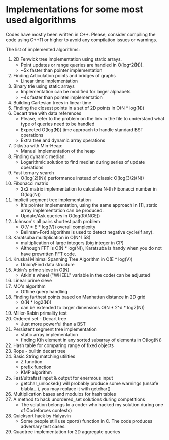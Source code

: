 # Implementations for some most used algorithms
Codes have mostly been written in C++. Please, consider compiling the code using C++11 or higher to avoid any compilation issues or warnings.

The list of implemented algorithms:
1. 2D Fenwick tree implementation using static arrays.
    - Point updates or range queries are handled in O(log^2(N)).
    - ~5x faster than pointer implementation
2. Finding Articulation points and bridges of graphs
    - Linear time implementation
3. Binary trie using static arrays
    - Implementation can be modified for larger alphabets
    - ~4x faster than pointer implementation
4. Building Cartesian trees in linear time
5. Finding the closest points in a set of 2D points in O(N * log(N))
6. Decart tree with data references
    - Please, refer to the problem on the link in the file to understand what type of queries need to be handled
    - Expected O(log(N)) time approach to handle standard BST operations
    - Extra tree and dynamic array operations
7. Dijkstra with Min-Heap:
    - Manual implementation of the heap
8. Finding dynamic median:
    - Logarithmic solution to find median during series of update operations
9. Fast ternary search
    - O(log(2)(N)) performance instead of classic O(log(3/2)(N))
10. Fibonacci matrix
    - 2x2 matrix implementation to calculate N-th Fibonacci number in O(log(N))
11. Implicit segment tree implementation
    - It's pointer implementation, using the same approach in [1], static array implementation can be produced.
    - Update/Ask queries in O(log(RANGE))
12. Johnson's all pairs shortest path problem
    - O(V * E * log(V)) overall complexity
    - Bellman-Ford algorithm is used to detect negative cycle(if any).
13. Karatsuba multiplication in O(N^1.58)
    - multiplication of large integers (big integer in CP)
    - Although FFT is O(N * log(N)), Karatsuba is handy when you do not have prewritten FFT code.
14. Kruskal Minimal Spanning Tree Algorithm in O(E * log(V))
    - Union/Find data structure
15. Atkin's prime sieve in O(N)
    - Atkin's wheel ("WHEEL" variable in the code) can be adjusted
16. Linear prime sieve
17. MO's algorithm
    - Offline query handling
18. Finding farthest points based on Manhattan distance in 2D grid 
    - O(N * log2(N))
    - can be extended to larger dimensions O(N * 2^d * log2(N))
19. Miller-Rabin primality test
20. Ordered set - Decart tree
    - Just more powerful than a BST
21. Persistent segment tree implementation
    - static array implementation
    - finding Kth element in any sorted subarray of elements in O(log(N))
22. Hash table for comparing range of fixed objects
23. Rope - builtin decart tree
24. Basic String matching utilities
     - Z function
     - prefix function
     - KMP algorithm
25. Fast/ultrafast input & output for enermous input
    - getchar_unlocked() will probably produce some warnings (unsafe blabla...), you may replace it with getchar()
26. Multiplication bases and modulos for hash tables
27. A method to hack unordered_set solutions during competitions
    - The solution belongs to a coder who hacked my solution during one of Codeforces contests)
28. Quicksort hack by Halyavin
    - Some people still use qsort() function in C. The code produces adversary test cases.
29. Quadtree implementation for 2D aggregate queries
